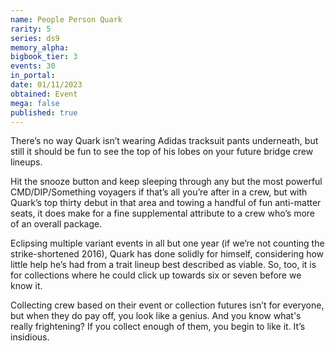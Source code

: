 ```yaml
---
name: People Person Quark
rarity: 5
series: ds9
memory_alpha:
bigbook_tier: 3
events: 30
in_portal:
date: 01/11/2023
obtained: Event
mega: false
published: true
---
```


There’s no way Quark isn’t wearing Adidas tracksuit pants underneath, but still it should be fun to see the top of his lobes on your future bridge crew lineups.

Hit the snooze button and keep sleeping through any but the most powerful CMD/DIP/Something voyagers if that’s all you’re after in a crew, but with Quark’s top thirty debut in that area and towing a handful of fun anti-matter seats, it does make for a fine supplemental attribute to a crew who’s more of an overall package.

Eclipsing multiple variant events in all but one year (if we’re not counting the strike-shortened 2016), Quark has done solidly for himself, considering how little help he’s had from a trait lineup best described as viable. So, too, it is for collections where he could click up towards six or seven before we know it.

Collecting crew based on their event or collection futures isn’t for everyone, but when they do pay off, you look like a genius. And you know what's really frightening? If you collect enough of them, you begin to like it. It’s insidious.
